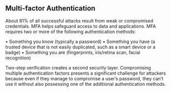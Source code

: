 ## Multi-factor Authentication 

About 81% of all successful attacks result from weak or compromised credentials. MFA helps safeguard access to data and applications. 
MFA requires two or more of the following authentication methods:

•	Something you know (typically a password)
•	Something you have (a trusted device that is not easily duplicated, such as a smart device or a badge)
•	Something you are (fingerprints, iris/retina scan, facial recognition)

Two-step verification creates a second security layer. Compromising multiple authentication factors presents a significant challenge for attackers because even if they manage to compromise a user’s password, they can’t use it without also possessing one of the additional authentication methods.
